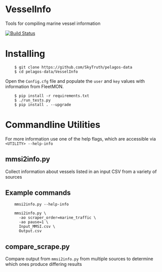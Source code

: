 VesselInfo
==========

Tools for compiling marine vessel information

[![Build Status](https://travis-ci.org/SkyTruth/pelagos-data.svg?branch=vesselinfo)](https://travis-ci.org/SkyTruth/pelagos-data)


Installing
==========

        $ git clone https://github.com/SkyTruth/pelagos-data
        $ cd pelagos-data/VesselInfo
        
Open the `Config.cfg` file and populate the `user` and `key` values with information from FleetMON.
        
        $ pip install -r requirements.txt
        $ ./run_tests.py
        $ pip install . --upgrade


Commandline Utilities
=====================

For more information use one of the help flags, which are accessible via `<UTILITY> --help-info`


mmsi2info.py
------------

Collect information about vessels listed in an input CSV from a variety of sources

## Example commands

        mmsi2info.py --help-info

        mmsi2info.py \
          -ao scraper_order=marine_traffic \
          -ao pause=1 \
          Input_MMSI.csv \
          Output.csv

compare_scrape.py
-----------------

Compare output from `mmsi2info.py` from multiple sources to determine which ones produce differing results

